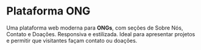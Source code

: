 ﻿# Plataforma ONG

Uma plataforma web moderna para **ONGs**, com seções de Sobre Nós, Contato e Doações. Responsiva e estilizada. Ideal para apresentar projetos e permitir que visitantes façam contato ou doações.



